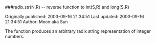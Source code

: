 ###radix.str(N,R) -- reverse function to int(S,R) and long(S,R)

Originally published: 2003-09-16 21:34:51
Last updated: 2003-09-16 21:34:51
Author: Moon aka Sun

The function produces an arbitrary radix string representation of integer numbers.